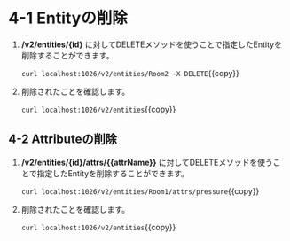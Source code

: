 # 4-1 Entityの削除

1. **/v2/entities/{id}** に対してDELETEメソッドを使うことで指定したEntityを削除することができます。

   `curl localhost:1026/v2/entities/Room2 -X DELETE`{{copy}}

2. 削除されたことを確認します。

   `curl localhost:1026/v2/entities`{{copy}}

## 4-2 Attributeの削除

1. **/v2/entities/{id}/attrs/{{attrName}}** に対してDELETEメソッドを使うことで指定したEntityを削除することができます。

   `curl localhost:1026/v2/entities/Room1/attrs/pressure`{{copy}}

2. 削除されたことを確認します。

   `curl localhost:1026/v2/entities`{{copy}}
